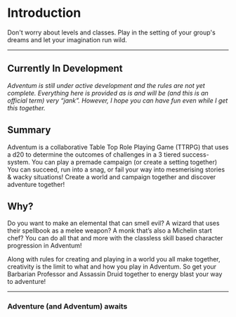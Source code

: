 # Introduction

Don't worry about levels and classes. Play in the setting of your group's dreams and let your imagination run wild.

---

## Currently In Development

_Adventum is still under active development and the rules are not yet complete. Everything here is provided as is and will be (and this is an official term) very “jank”. However, I hope you can have fun even while I get this together._

## Summary

Adventum is a collaborative Table Top Role Playing Game (TTRPG) that uses a d20 to determine the outcomes of challenges in a 3 tiered success-system. You can play a premade campaign (or create a setting together) You can succeed, run into a snag, or fail your way into mesmerising stories & wacky situations! Create a world and campaign together and discover adventure together!

## Why?

Do you want to make an elemental that can smell evil? A wizard that uses their spellbook as a melee weapon? A monk that’s also a Michelin start chef? You can do all that and more with the classless skill based character progression in Adventum!

Along with rules for creating and playing in a world you all make together, creativity is the limit to what and how you play in Adventum. So get your Barbarian Professor and Assassin Druid together to energy blast your way to adventure!

---

### Adventure (and Adventum) awaits
